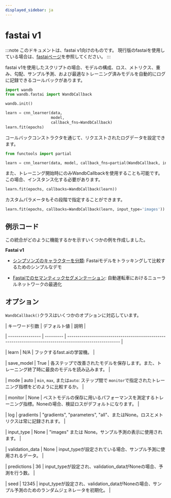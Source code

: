 ```yaml
---
displayed_sidebar: ja
---
```

# fastai v1

:::note
このドキュメントは、fastai v1向けのものです。
現行版のfastaiを使用している場合は、[fastaiページ](../intro.md)を参照してください。
:::

fastai v1を使用したスクリプトの場合、モデルの構成、ロス、メトリクス、重み、勾配、サンプル予測、および最適なトレーニング済みモデルを自動的にログに記録できるコールバックがあります。

```python
import wandb
from wandb.fastai import WandbCallback

wandb.init()

learn = cnn_learner(data,
                    model,
                    callback_fns=WandbCallback)
learn.fit(epochs)
```

コールバックコンストラクタを通じて、リクエストされたログデータを設定できます。

```python
from functools import partial

learn = cnn_learner(data, model, callback_fns=partial(WandbCallback, input_type='images'))
```

また、トレーニング開始時にのみWandbCallbackを使用することも可能です。この場合、インスタンス化する必要があります。
```python
learn.fit(epochs, callbacks=WandbCallback(learn))
```

カスタムパラメータもその段階で指定することができます。

```python
learn.fit(epochs, callbacks=WandbCallback(learn, input_type='images'))
```

## 例示コード

この統合がどのように機能するかを示すいくつかの例を作成しました。

**Fastai v1**

* [シンプソンズのキャラクターを分類](https://github.com/borisdayma/simpsons-fastai): Fastaiモデルをトラッキングして比較するためのシンプルなデモ

* [Fastaiでのセマンティックセグメンテーション](https://github.com/borisdayma/semantic-segmentation): 自動運転車におけるニューラルネットワークの最適化

## オプション

`WandbCallback()`クラスはいくつかのオプションに対応しています。

| キーワード引数     | デフォルト値 | 説明                                                                                                   |

| ---------------- | --------- | -------------------------------------------------------------------------------------------------------- |

| learn            | N/A       | フックするfast.aiの学習機。                                                                               |

| save_model       | True      | 各ステップで改善されたモデルを保存します。また、トレーニング終了時に最良のモデルを読み込みます。            |

| mode             | auto      | `min`, `max`, または`auto`: ステップ間で `monitor`で指定されたトレーニング指標をどのように比較するか。 |

| monitor          | None      | ベストモデルの保存に用いるパフォーマンスを測定するトレーニング指標。Noneの場合、検証ロスがデフォルトになります。 |

| log              | gradients | "gradients", "parameters", "all"、またはNone。ロスとメトリクスは常に記録されます。                      |

| input_type       | None      | "images" または None。サンプル予測の表示に使用されます。                                                   |

| validation_data  | None      | input_typeが設定されている場合、サンプル予測に使用されるデータ。                                       |

| predictions      | 36        | input_typeが設定され、validation_dataがNoneの場合、予測を行う数。                                       |

| seed             | 12345     | input_typeが設定され、validation_dataがNoneの場合、サンプル予測のためのランダムジェネレータを初期化。   |